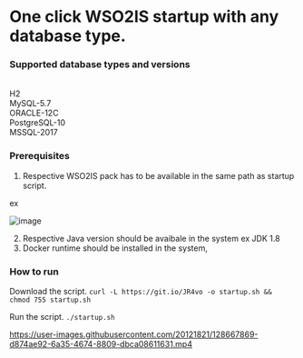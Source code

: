 # One click WSO2IS startup with any database type.

### Supported database types and versions
<br/> H2
<br/> MySQL-5.7
<br/> ORACLE-12C
<br/> PostgreSQL-10
<br/> MSSQL-2017

### Prerequisites

1. Respective WSO2IS pack has to be available in the same path as startup script.

ex

![image](https://user-images.githubusercontent.com/20121821/128663968-22575662-9ef1-49fa-b6cf-5875312c548b.png)

2. Respective Java version should be avaibale in the system ex JDK 1.8
3. Docker runtime should be installed in the system,


### How to run

Download the script.
`curl -L https://git.io/JR4vo -o startup.sh && chmod 755 startup.sh`

Run the script.
`./startup.sh`

https://user-images.githubusercontent.com/20121821/128667869-d874ae92-6a35-4674-8809-dbca08611631.mp4

